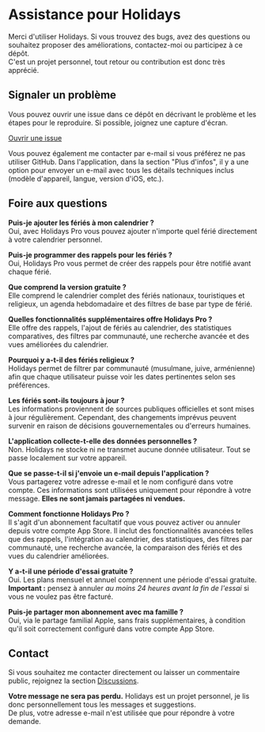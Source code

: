 # Assistance pour Holidays  
  
Merci d'utiliser Holidays. Si vous trouvez des bugs, avez des questions ou souhaitez proposer des améliorations, contactez-moi ou participez à ce dépôt.  
C'est un projet personnel, tout retour ou contribution est donc très apprécié.  
  
## Signaler un problème  
  
Vous pouvez ouvrir une issue dans ce dépôt en décrivant le problème et les étapes pour le reproduire. Si possible, joignez une capture d'écran.  
  
[Ouvrir une issue](https://github.com/lucasditomase/feriados/issues/new?title=Problème%20avec%20Holidays%20App&body=Décrivez%20le%20problème%20que%20vous%20rencontrez%20ci-dessous%3A%0A%0A-%20Appareil%3A%20%0A-%20Version%20iOS%3A%20%0A-%20Version%20de%20l'application%3A%20%0A-%20Étapes%20pour%20reproduire%3A%0A%0A%28Facultatif%29%20Joignez%20une%20capture%20d'écran%20ou%20un%20enregistrement%20si%20possible.)  
  
Vous pouvez également me contacter par e-mail si vous préférez ne pas utiliser GitHub. Dans l'application, dans la section "Plus d'infos", il y a une option pour envoyer un e-mail avec tous les détails techniques inclus (modèle d'appareil, langue, version d'iOS, etc.).  
  
## Foire aux questions  
  
**Puis-je ajouter les fériés à mon calendrier ?**  
Oui, avec Holidays Pro vous pouvez ajouter n'importe quel férié directement à votre calendrier personnel.  
  
**Puis-je programmer des rappels pour les fériés ?**  
Oui, Holidays Pro vous permet de créer des rappels pour être notifié avant chaque férié.  
  
**Que comprend la version gratuite ?**  
Elle comprend le calendrier complet des fériés nationaux, touristiques et religieux, un agenda hebdomadaire et des filtres de base par type de férié.  
  
**Quelles fonctionnalités supplémentaires offre Holidays Pro ?**  
Elle offre des rappels, l'ajout de fériés au calendrier, des statistiques comparatives, des filtres par communauté, une recherche avancée et des vues améliorées du calendrier.  
  
**Pourquoi y a-t-il des fériés religieux ?**  
Holidays permet de filtrer par communauté (musulmane, juive, arménienne) afin que chaque utilisateur puisse voir les dates pertinentes selon ses préférences.  
  
**Les fériés sont-ils toujours à jour ?**  
Les informations proviennent de sources publiques officielles et sont mises à jour régulièrement. Cependant, des changements imprévus peuvent survenir en raison de décisions gouvernementales ou d'erreurs humaines.  
  
**L'application collecte-t-elle des données personnelles ?**  
Non. Holidays ne stocke ni ne transmet aucune donnée utilisateur. Tout se passe localement sur votre appareil.  
  
**Que se passe-t-il si j'envoie un e-mail depuis l'application ?**  
Vous partagerez votre adresse e-mail et le nom configuré dans votre compte. Ces informations sont utilisées uniquement pour répondre à votre message. **Elles ne sont jamais partagées ni vendues.**  
  
**Comment fonctionne Holidays Pro ?**  
Il s'agit d'un abonnement facultatif que vous pouvez activer ou annuler depuis votre compte App Store. Il inclut des fonctionnalités avancées telles que des rappels, l'intégration au calendrier, des statistiques, des filtres par communauté, une recherche avancée, la comparaison des fériés et des vues du calendrier améliorées.  
  
**Y a-t-il une période d'essai gratuite ?**  
Oui. Les plans mensuel et annuel comprennent une période d'essai gratuite. **Important :** pensez à annuler *au moins 24 heures avant la fin de l'essai* si vous ne voulez pas être facturé.  
  
**Puis-je partager mon abonnement avec ma famille ?**  
Oui, via le partage familial Apple, sans frais supplémentaires, à condition qu'il soit correctement configuré dans votre compte App Store.  
  
## Contact  
  
Si vous souhaitez me contacter directement ou laisser un commentaire public, rejoignez la section [Discussions](https://github.com/lucasditomase/feriados/discussions).  
  
**Votre message ne sera pas perdu.** Holidays est un projet personnel, je lis donc personnellement tous les messages et suggestions.  
De plus, votre adresse e-mail n'est utilisée que pour répondre à votre demande.  
